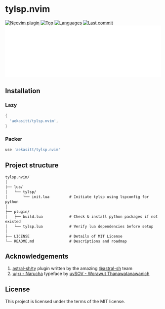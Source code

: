 # tylsp.nvim

[![Neovim plugin](https://img.shields.io/badge/neovim-plugin-57A143?logo=neovim)](https://neovim.io)
[![Top](https://img.shields.io/github/languages/top/aekasitt/tylsp.nvim)](https://github.com/aekasitt/tylsp.nvim)
[![Languages](https://img.shields.io/github/languages/count/aekasitt/tylsp.nvim)](https://github.com/aekasitt/tylsp.nvim)
[![Last commit](https://img.shields.io/github/last-commit/aekasitt/tylsp.nvim/master)](https://github.com/aekasitt/tylsp.nvim)
![Tylsp Banner](static/tylsp-banner.svg)

## Installation

### Lazy

```lua
{
  'aekasitt/tylsp.nvim',
}
```

### Packer

```lua
use 'aekasitt/tylsp.nvim'
```


## Project structure

```
tylsp.nvim/
│
├── lua/
│   └── tylsp/
│       └── init.lua         # Initiate tylsp using lspconfig for python
│
├── plugin/
│   ├── build.lua            # Check & install python packages if not existed
│   └── tylsp.lua            # Verify lua dependencies before setup
│
├── LICENSE                  # Details of MIT License
└── README.md                # Descriptions and roadmap
```

## Acknowledgements

1. [astral-sh/ty](https://github.com/astral-sh/ty) plugin written by the amazing [@astral-sh](https://astral.sh) team
1. [นฤชา - Narucha](https://www.f0nt.com/release/sov-narucha) typeface by [uvSOV - Worawut Thanawatanawanich](https://fb.com/worawut.thanawatanawanich)

## License

This project is licensed under the terms of the MIT license.
